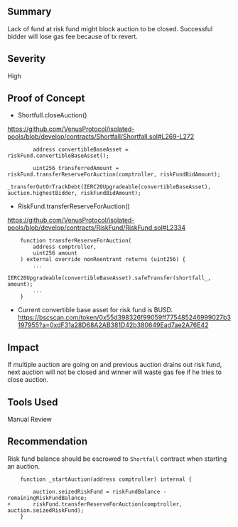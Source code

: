 ## Summary

Lack of fund at risk fund might block auction to be closed. Successful bidder will lose gas fee because of tx revert.

## Severity

High

## Proof of Concept
- Shortfull.closeAuction()

https://github.com/VenusProtocol/isolated-pools/blob/develop/contracts/Shortfall/Shortfall.sol#L269-L272
```solidity
        address convertibleBaseAsset = riskFund.convertibleBaseAsset();

        uint256 transferredAmount = riskFund.transferReserveForAuction(comptroller, riskFundBidAmount);
        _transferOutOrTrackDebt(IERC20Upgradeable(convertibleBaseAsset), auction.highestBidder, riskFundBidAmount);
```

- RiskFund.transferReserveForAuction()

https://github.com/VenusProtocol/isolated-pools/blob/develop/contracts/RiskFund/RiskFund.sol#L2334
```
    function transferReserveForAuction(
        address comptroller,
        uint256 amount
    ) external override nonReentrant returns (uint256) {
        ...
        IERC20Upgradeable(convertibleBaseAsset).safeTransfer(shortfall_, amount);
        ...
    }
```

- Current convertible base asset for risk fund is BUSD.
https://bscscan.com/token/0x55d398326f99059ff775485246999027b3197955?a=0xdF31a28D68A2AB381D42b380649Ead7ae2A76E42


## Impact
If multiple auction are going on and previous auction drains out risk fund, next auction will not be closed and winner will waste gas fee if he tries to close auction.

## Tools Used
Manual Review

## Recommendation
Risk fund balance should be escrowed to `Shortfall` contract when starting an auction.
```
    function _startAuction(address comptroller) internal {

        auction.seizedRiskFund = riskFundBalance - remainingRiskFundBalance;
+       riskFund.transferReserveForAuction(comptroller, auction.seizedRiskFund);
    }
```